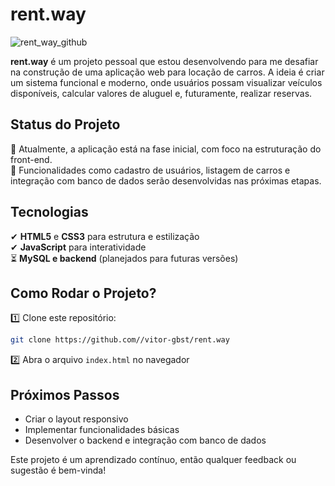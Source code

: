# **rent.way** 
![rent_way_github](https://github.com/user-attachments/assets/721bbcaf-c416-4754-a100-48b9fbc08f59)


**rent.way** é um projeto pessoal que estou desenvolvendo para me desafiar na construção de uma aplicação web para locação de carros. A ideia é criar um sistema funcional e moderno, onde usuários possam visualizar veículos disponíveis, calcular valores de aluguel e, futuramente, realizar reservas.  

## **Status do Projeto**  
🔹 Atualmente, a aplicação está na fase inicial, com foco na estruturação do front-end.  
🔹 Funcionalidades como cadastro de usuários, listagem de carros e integração com banco de dados serão desenvolvidas nas próximas etapas.  

## **Tecnologias**  
✔ **HTML5** e **CSS3** para estrutura e estilização  
✔ **JavaScript** para interatividade  
⏳ **MySQL e backend** (planejados para futuras versões)  

## **Como Rodar o Projeto?**  
1️⃣ Clone este repositório:  
```bash
git clone https://github.com//vitor-gbst/rent.way
```  
2️⃣ Abra o arquivo `index.html` no navegador  

## **Próximos Passos**  
- Criar o layout responsivo  
- Implementar funcionalidades básicas  
- Desenvolver o backend e integração com banco de dados  

Este projeto é um aprendizado contínuo, então qualquer feedback ou sugestão é bem-vinda!
